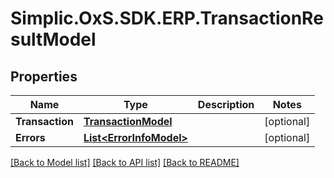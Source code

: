 # Simplic.OxS.SDK.ERP.TransactionResultModel

## Properties

Name | Type | Description | Notes
------------ | ------------- | ------------- | -------------
**Transaction** | [**TransactionModel**](TransactionModel.md) |  | [optional] 
**Errors** | [**List&lt;ErrorInfoModel&gt;**](ErrorInfoModel.md) |  | [optional] 

[[Back to Model list]](../README.md#documentation-for-models) [[Back to API list]](../README.md#documentation-for-api-endpoints) [[Back to README]](../README.md)

